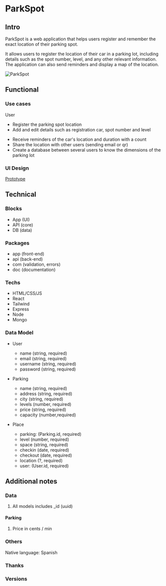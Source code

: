 # ParkSpot

## Intro

<!--ParkSpot es una aplicación web que ayuda a los usuarios a registrar y recordar la ubicación exacta de su plaza de parking.

Permite a los usuarios registrar la ubicación de su coche en un parking, incluyendo detalles como el número de plaza, nivel y cualquier otra información relevante. La aplicación también puede enviar recordatorios y mostrar un mapa de la ubicación.
-->

ParkSpot is a web application that helps users register and remember the exact location of their parking spot.

It allows users to register the location of their car in a parking lot, including details such as the spot number, level, and any other relevant information. The application can also send reminders and display a map of the location.

![ParkSpot](https://i.giphy.com/Ak8asl6uQKmre.webp)

## Functional

### Use cases

User
<!-- 
- Registrar la ubicación de la plaza de parking
- Añadir y editar detalles como matrícula, número de plaza y nivel 
- Ver un mapa de la ubicación del parking 
- Recibir recordatorios de la ubicación del coche y de la duracion del aparcamiento con un contador
- Compartir la ubicación con otros usuarios (enviar email o qr)...
- Crear BD entre varios usuarios para conocer las dimensiones del parking
-->

- Register the parking spot location
- Add and edit details such as registration car, spot number and level
<!-- - View a map of the parking location -->
- Receive reminders of the car's location and duration with a count
- Share the location with other users (sending email or qr)
- Create a database between several users to know the dimensions of the parking lot


### UI Design


[Prototype](https://www.figma.com/proto/ZwUGeEDRIT5bqBeIfFA0KI/ParkSpot?node-id=0-1&t=03lSJ2V6FJVvG9Xb-1)

## Technical

### Blocks

- App (UI)
- API (core)
- DB (data)

### Packages

- app (front-end)
- api (back-end)
- com (validation, errors)
- doc (documentation)

### Techs

- HTML/CSS/JS
- React
- Tailwind
- Express
- Node
- Mongo

### Data Model

- User
    - name (string, required)
    - email (string, required)
    - username (string, required)
    - password (string, required)

- Parking
    - name (string, required)
    - address (string, required)
    - city (string, required)
    - levels (number, required)
    - price (string, required)
    - capacity (number,required)

- Place
    - parking: (Parking.id, required)
    - level (number, required)
    - space (string, required)
    - checkin (date, required)
    - checkout (date, required)
    - location (?, required) <!-- geolocalizacion -->
    - user: (User.id, required)  

## Additional notes

### Data

1. All models includes _id (uuid)

#### Parking

1. Price in cents / min

### Others

Native language: Spanish

### Thanks



### Versions